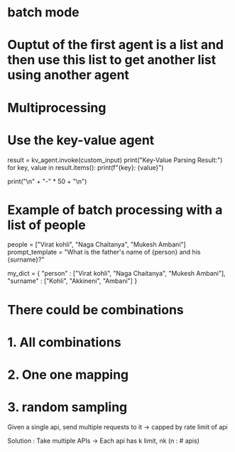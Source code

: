 # batch mode
    
# Ouptut of the first agent is a list and then use this list to get another list using another agent

# Multiprocessing 

# Use the key-value agent
result = kv_agent.invoke(custom_input)
print("Key-Value Parsing Result:")
for key, value in result.items():
    print(f"{key}: {value}")

print("\n" + "-" * 50 + "\n")

# Example of batch processing with a list of people
people = ["Virat kohli", "Naga Chaitanya", "Mukesh Ambani"]
prompt_template = "What is the father's name of {person} and his {surname}?"

my_dict = {
    "person" : ["Virat kohli", "Naga Chaitanya", "Mukesh Ambani"],
    "surname" : ["Kohli", "Akkineni", "Ambani"]
}

# There could be combinations
# 1. All combinations
# 2. One one mapping
# 3. random sampling

Given a single api, send multiple requests to it -> capped by rate limit of api

Solution : Take multiple APIs -> Each api has k limit, nk (n : # apis)
